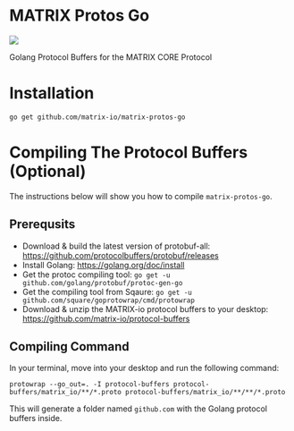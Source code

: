 # MATRIX Protos Go
![](https://i.imgur.com/gZkI9Ap.png)

Golang Protocol Buffers for the MATRIX CORE Protocol

# Installation
```
go get github.com/matrix-io/matrix-protos-go
```

# Compiling The Protocol Buffers (Optional)
The instructions below will show you how to compile `matrix-protos-go`.

## Prerequsits
- Download & build the latest version of protobuf-all: https://github.com/protocolbuffers/protobuf/releases
- Install Golang: https://golang.org/doc/install
- Get the protoc compiling tool: `go get -u github.com/golang/protobuf/protoc-gen-go`
- Get the compiling tool from Sqaure: `go get -u github.com/square/goprotowrap/cmd/protowrap`
- Download & unzip the MATRIX-io protocol buffers to your desktop: https://github.com/matrix-io/protocol-buffers

## Compiling Command
In your terminal, move into your desktop and run the following command:
```
protowrap --go_out=. -I protocol-buffers protocol-buffers/matrix_io/**/*.proto protocol-buffers/matrix_io/**/**/*.proto
```
This will generate a folder named `github.com` with the Golang protocol buffers inside.
